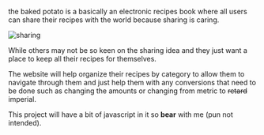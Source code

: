 the baked potato is a basically an electronic recipes book where all users can share their recipes with the world because sharing is caring.

![sharing](https://media.giphy.com/media/Om8iOmzO9NxAY/giphy.gif)

While others may not be so keen on the sharing idea and they just want a place to keep all their recipes for themselves. 

The website will help organize their recipes by category to allow them to navigate through them and just help them with any conversions that need to be done such as changing the amounts or changing from metric to ~~retard~~ imperial.

This project will have a bit of javascript in it so **bear** with me (pun not intended).